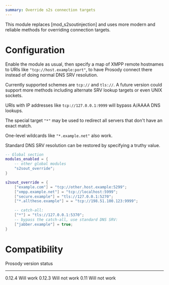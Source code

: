 ```yaml
---
summary: Override s2s connection targets
---
```


This module replaces [mod_s2soutinjection] and uses more modern and
reliable methods for overriding connection targets.

# Configuration

Enable the module as usual, then specify a map of XMPP remote hostnames
to URIs like `"tcp://host.example:port"`, to have Prosody connect there
instead of doing normal DNS SRV resolution.

Currently supported schemes are `tcp://` and `tls://`.  A future version
could support more methods including alternate SRV lookup targets or
even UNIX sockets.

URIs with IP addresses like `tcp://127.0.0.1:9999` will bypass A/AAAA
DNS lookups.

The special target `"*"` may be used to redirect all servers that don't have
an exact match.

One-level wildcards like `"*.example.net"` also work.

Standard DNS SRV resolution can be restored by specifying a truthy value.

```lua
-- Global section
modules_enabled = {
    -- other global modules
    "s2sout_override";
}

s2sout_override = {
    ["example.com"] = "tcp://other.host.example:5299";
    ["xmpp.example.net"] = "tcp://localhost:5999";
    ["secure.example"] = "tls://127.0.0.1:5270";
    ["*.allthese.example"] = = "tcp://198.51.100.123:9999";

    -- catch-all:
    ["*"] = "tls://127.0.0.1:5370";
    -- bypass the catch-all, use standard DNS SRV:
    ["jabber.example"] = true;
}
```

# Compatibility

Prosody version   status
---------------   ----------
0.12.4            Will work
0.12.3            Will not work
0.11              Will not work
